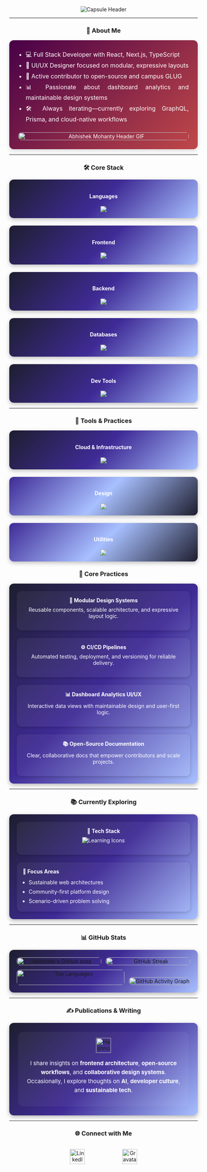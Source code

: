 <!--
    Hey there, I'm Abhishek Mohanty!
    Thanks for stopping by my README space 👋
    Feel free to fork, star, or remix anything that inspires you.

    If you find value here, consider connecting with me on LinkedIn @nawseekhiya-dev
-->

<div align="center">

  <img src="https://capsule-render.vercel.app/api?type=blur&height=450&color=gradient&text=I'm%20Abhishek%20Mohanty&section=header&textBg=false&fontAlign=50&animation=fadeIn&fontSize=70&desc=Full%20Stack%20Developer%20|%20UI/UX%20Designer&descAlignY=64&customColorList=16" alt="Capsule Header" />

---

### 👤 About Me

  <div align="center">
  <div style="
    display: flex;
    flex-wrap: wrap;
    justify-content: center;
    align-items: stretch;
    max-width: 900px;
    background: linear-gradient(135deg,  #480048,#C04848);
    border-radius: 12px;
    box-shadow: 0 4px 12px rgba(0,0,0,0.15);
    color: #ffffff;
    padding: 24px;
    font-family: 'Inter', sans-serif;
    gap: 20px;
  ">

<div style="
      flex: 1 1 400px;
      min-width: 280px;
      text-align: justify;
      display: flex;
      flex-direction: column;
      justify-content: center;
    ">
      <ul style="font-size: 16px; line-height: 1.8; margin: 0; padding-left: 20px;">
        <li>💻 Full Stack Developer with React, Next.js, TypeScript</li>
        <li>🎨 UI/UX Designer focused on modular, expressive layouts</li>
        <li>🌱 Active contributor to open-source and campus GLUG</li>
        <li>📊 Passionate about dashboard analytics and maintainable design systems</li>
        <li>🛠️ Always iterating—currently exploring GraphQL, Prisma, and cloud-native workflows</li>
      </ul>
    </div>

<div style="
      flex: 1 1 400px;
      min-width: 280px;
      display: flex;
      align-items: center;
      justify-content: center;
    ">
      <img src="./assets/header.gif" alt="Abhishek Mohanty Header GIF" style="width: 100%; height: auto; border-radius: 8px;" />
    </div>

  </div>
</div>

---

### 🛠️ Core Stack

<div align="center" style="
  display: flex;
  flex-wrap: wrap;
  justify-content: center;
  gap: 20px;
  max-width: 1000px;
  font-family: 'Inter', sans-serif;
">

<!-- Languages -->
  <div style="
    flex: 1 1 360px;
    background: linear-gradient(135deg, #1e1e2f, #3f2b96, #a8c0ff);
    color: #fff;
    padding: 16px;
    border-radius: 12px;
    box-shadow: 0 4px 12px rgba(0,0,0,0.25);
    text-align: center;
  ">
    <h4>Languages</h4>
    <img src="https://skillicons.dev/icons?i=js,ts,java,python,c,dart,mysql" />
  </div>

  <!-- Frontend -->
  <div style="
    flex: 1 1 260px;
    background: linear-gradient(135deg, #1e1e2f, #3f2b96, #a8c0ff);
    color: #fff;
    padding: 16px;
    border-radius: 12px;
    box-shadow: 0 4px 12px rgba(0,0,0,0.25);
    text-align: center;
  ">
    <h4>Frontend</h4>
    <img src="https://skillicons.dev/icons?i=react,nextjs,vite,astro,tailwind,html,css" />
  </div>

  <!-- Backend -->
  <div style="
    flex: 1 1 220px;
    background: linear-gradient(135deg, #1e1e2f, #3f2b96, #a8c0ff);
    color: #fff;
    padding: 16px;
    border-radius: 12px;
    box-shadow: 0 4px 12px rgba(0,0,0,0.25);
    text-align: center;
  ">
    <h4>Backend</h4>
    <img src="https://skillicons.dev/icons?i=nodejs,express,flask" />
  </div>

  <!-- Databases -->
  <div style="
    flex: 1 1 220px;
    background: linear-gradient(135deg, #1e1e2f, #3f2b96, #a8c0ff);
    color: #fff;
    padding: 16px;
    border-radius: 12px;
    box-shadow: 0 4px 12px rgba(0,0,0,0.25);
    text-align: center;
  ">
    <h4>Databases</h4>
    <img src="https://skillicons.dev/icons?i=mongodb,postgresql,mysql,firebase" />
  </div>

  <!-- Dev Tools -->
  <div style="
    flex: 1 1 220px;
    background: linear-gradient(135deg, #1e1e2f, #3f2b96, #a8c0ff);
    color: #fff;
    padding: 16px;
    border-radius: 12px;
    box-shadow: 0 4px 12px rgba(0,0,0,0.25);
    text-align: center;
  ">
    <h4>Dev Tools</h4>
    <img src="https://skillicons.dev/icons?i=git,github,gitlab,vscode" />
  </div>

</div>

---

### 🔧 Tools & Practices

<div align="center" style="
  display: flex;
  flex-wrap: wrap;
  justify-content: center;
  gap: 20px;
  max-width: 900px;
  font-family: 'Inter', sans-serif;
">

  <!-- Cloud & Infrastructure -->
<div style="
  flex: 1 1 220px;
  background: linear-gradient(135deg, #1e1e2f, #3f2b96, #a8c0ff);
  color: #fff;
  padding: 16px;
  border-radius: 12px;
  box-shadow: 0 4px 12px rgba(0,0,0,0.25);
  text-align: center;
">
  <h4>Cloud & Infrastructure</h4>
  <img src="https://skillicons.dev/icons?i=gcp,vercel,netlify" />
</div>

  <div style="
    flex: 1 1 250px;
    background: linear-gradient(135deg, #3f2b96, #a8c0ff, #1e1e2f);
    color: #fff;
    padding: 16px;
    border-radius: 12px;
    box-shadow: 0 4px 12px rgba(0,0,0,0.25);
    text-align: center;
  ">
    <h4>Design</h4>
    <img src="https://skillicons.dev/icons?i=figma,illustrator,photoshop" />
  </div>

  <div style="
    flex: 1 1 250px;
    background: linear-gradient(135deg, #3f2b96, #a8c0ff, #1e1e2f);
    color: #fff;
    padding: 16px;
    border-radius: 12px;
    box-shadow: 0 4px 12px rgba(0,0,0,0.25);
    text-align: center;
  ">
    <h4>Utilities</h4>
    <img src="https://skillicons.dev/icons?i=postman,blender,linux,windows,bash" />
  </div>

</div>

### 🔧 Core Practices

<div align="center">
  <div style="
    display: flex;
    flex-wrap: wrap;
    justify-content: center;
    gap: 20px;
    max-width: 900px;
    padding: 20px;
    font-family: 'Inter', sans-serif;
    background: linear-gradient(135deg, #1e1e2f, #3f2b96, #a8c0ff);
    border-radius: 12px;
    box-shadow: 0 4px 12px rgba(0,0,0,0.3);
    color: #ffffff;
  ">

<div style="
      flex: 1 1 200px;
      background: rgba(255, 255, 255, 0.05);
      backdrop-filter: blur(6px);
      padding: 16px;
      border-radius: 12px;
      box-shadow: 0 2px 8px rgba(0,0,0,0.2);
      text-align: center;
    ">
      <strong>🧩 Modular Design Systems</strong>
      <p style="font-size: 14px; margin-top: 8px;">Reusable components, scalable architecture, and expressive layout logic.</p>
    </div>

<div style="
      flex: 1 1 200px;
      background: rgba(255, 255, 255, 0.05);
      backdrop-filter: blur(6px);
      padding: 16px;
      border-radius: 12px;
      box-shadow: 0 2px 8px rgba(0,0,0,0.2);
      text-align: center;
    ">
      <strong>⚙️ CI/CD Pipelines</strong>
      <p style="font-size: 14px; margin-top: 8px;">Automated testing, deployment, and versioning for reliable delivery.</p>
    </div>

<div style="
      flex: 1 1 200px;
      background: rgba(255, 255, 255, 0.05);
      backdrop-filter: blur(6px);
      padding: 16px;
      border-radius: 12px;
      box-shadow: 0 2px 8px rgba(0,0,0,0.2);
      text-align: center;
    ">
      <strong>📊 Dashboard Analytics UI/UX</strong>
      <p style="font-size: 14px; margin-top: 8px;">Interactive data views with maintainable design and user-first logic.</p>
    </div>
    <div style="
      flex: 1 1 200px;
      background: rgba(255, 255, 255, 0.05);
      backdrop-filter: blur(6px);
      padding: 16px;
      border-radius: 12px;
      box-shadow: 0 2px 8px rgba(0,0,0,0.2);
      text-align: center;
    ">
      <strong>📚 Open-Source Documentation</strong>
      <p style="font-size: 14px; margin-top: 8px;">Clear, collaborative docs that empower contributors and scale projects.</p>
    </div>

  </div>
</div>

---

### 📚 Currently Exploring

<div align="center">
  <div style="
    display: flex;
    flex-wrap: wrap;
    justify-content: center;
    gap: 20px;
    max-width: 900px;
    padding: 20px;
    font-family: 'Inter', sans-serif;
    background: linear-gradient(135deg, #1e1e2f, #3f2b96, #a8c0ff);
    border-radius: 12px;
    box-shadow: 0 4px 12px rgba(0,0,0,0.3);
    color: #ffffff;
  ">

<div style="
      flex: 1 1 250px;
      background: rgba(255, 255, 255, 0.05);
      backdrop-filter: blur(6px);
      padding: 16px;
      border-radius: 12px;
      box-shadow: 0 2px 8px rgba(0,0,0,0.2);
      text-align: center;
    ">
      <strong>🚀 Tech Stack</strong>
      <p style="margin-top: 8px;">
        <img src="https://skillicons.dev/icons?i=graphql,prisma,sklearn,aws,docker" alt="Learning Icons"/>
      </p>
    </div>

<div style="
      flex: 1 1 250px;
      background: rgba(255, 255, 255, 0.05);
      backdrop-filter: blur(6px);
      padding: 16px;
      border-radius: 12px;
      box-shadow: 0 2px 8px rgba(0,0,0,0.2);
      text-align: left;
    ">
      <strong>📌 Focus Areas</strong>
      <ul style="font-size: 14px; line-height: 1.8; margin: 8px 0 0 16px; padding: 0;">
        <li>Sustainable web architectures</li>
        <li>Community-first platform design</li>
        <li>Scenario-driven problem solving</li>
      </ul>
    </div>

  </div>
</div>

---

### 📊 GitHub Stats

<div align="center" style="
  max-width: 900px;
  margin: auto;
  display: flex;
  flex-wrap: wrap;
  background: linear-gradient(135deg, #1e1e2f, #3f2b96, #a8c0ff);
  padding:20px;
  border-radius: 12px;
  box-shadow: 0 4px 12px rgba(0,0,0,0.3);
  justify-content: center;
  gap: 12px;
  align-items: stretch;
">

  <div style="flex: 1 1 200px; display: flex; align-items: stretch;">
    <img src="https://github-readme-stats.vercel.app/api?username=nawseekhiya&show_icons=true&theme=radical&hide_border=true&bg_color=1e1e2f&title_color=8f7ff7&icon_color=33bbf1&text_color=ffffff"
         alt="Abhishek's GitHub stats"
         style="width: 100%; height: auto; border-radius: 8px;" />
  </div>

  <div style="flex: 1 1 200px; display: flex; align-items: stretch;">
    <img src="https://streak-stats.demolab.com?user=nawseekhiya&theme=radical&hide_border=true&background=1e1e2f&ring=8f7ff7&fire=33bbf1&currStreakLabel=ffffff"
         alt="GitHub Streak"
         style="width: 100%; height: auto; border-radius: 8px;" />
  </div>

  <div style="flex: 1 1 200px; display: flex; align-items: stretch;">
    <img src="https://github-readme-stats.vercel.app/api/top-langs/?username=nawseekhiya&layout=compact&theme=radical&hide_border=true&bg_color=1e1e2f&title_color=8f7ff7&text_color=ffffff"
         alt="Top Languages"
         style="width: 100%; height: auto; border-radius: 8px;" />
  </div>



<div align="center" style="margin-top: 20px;">
  <a href="https://github.com/ashutosh00710/github-readme-activity-graph">
    <img src="https://github-readme-activity-graph.vercel.app/graph?username=nawseekhiya&bg_color=262224&color=ffffff&line=9e4c98&point=bdbdbd&area=true&hide_border=true" 
         alt="GitHub Activity Graph" style="width: 100%; max-width: 1000px; border-radius: 8px;"/>
  </a>
</div>
</div>

---

### ✍️ Publications & Writing

<div align="center">
  <div style="
    max-width: 800px;
    background: linear-gradient(135deg, #1e1e2f, #3f2b96, #a8c0ff);
    border-radius: 12px;
    padding: 24px;
    color: #ffffff;
    font-family: 'Inter', sans-serif;
    box-shadow: 0 4px 12px rgba(0,0,0,0.3);
  ">

<div style="
      background: rgba(255, 255, 255, 0.05);
      backdrop-filter: blur(6px);
      border-radius: 12px;
      padding: 16px;
      text-align: center;
    ">
      <a href="https://nawseekhiya.hashnode.dev">
        <img src="https://www.svgrepo.com/show/353859/hashnode-icon.svg" width="40" alt="Hashnode">
      </a>

<p style="margin-top: 16px; font-size: 15px; line-height: 1.6;">
        I share insights on <strong>frontend architecture</strong>, <strong>open‑source workflows</strong>, and <strong>collaborative design systems</strong>.  
        Occasionally, I explore thoughts on <strong>AI</strong>, <strong>developer culture</strong>, and <strong>sustainable tech</strong>.
      </p>
    </div>

  </div>
</div>


---

### 🌐 Connect with Me

<div align="center" style="display: flex; gap: 20px; justify-content: center; align-items:center;">

  <a href="https://www.linkedin.com/in/iamabhishekmohanty/" style="text-decoration: none;">
    <div style="background: rgba(255,255,255,0.05); padding: 16px 0 12px 0; border-radius: 12px; width: 120px; text-align: center; align-items:center; flex; justify-content:center">
      <img src="https://cdn.jsdelivr.net/gh/devicons/devicon/icons/linkedin/linkedin-original.svg" width="40" alt="LinkedIn"/>
      
</div>
  </a>

  <a href="https://gravatar.com/nawseekhiya" style="text-decoration: none;">
    <div style="background: rgba(255,255,255,0.05); padding: 16px; padding: 16px 0 12px 0; border-radius: 12px; width: 120px; text-align: center; align-items:center; flex; justify-content:center">
      <img src="https://www.svgrepo.com/show/353836/gravatar.svg" width="40" alt="Gravatar"/>
    </div>
  </a>

</div>




<!--
     Thanks for visiting! Let's build something impactful together.
-->

</div>

